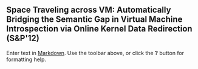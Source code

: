 ## Space Traveling across VM: Automatically Bridging the Semantic Gap in Virtual Machine Introspection via Online Kernel Data Redirection (S&P'12)

Enter text in [Markdown](http://daringfireball.net/projects/markdown/). Use the toolbar above, or click the **?** button for formatting help.
